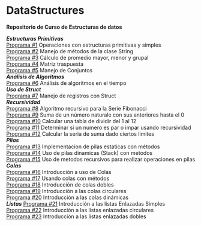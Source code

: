 # DataStructures
**Repositorio de Curso de Estructuras de datos**

***Estructuras Primitivas***  
[Programa #1](./Primitivas_Simples/Program.cs) Operaciones con estructuras primitivas y simples  
[Programa #2](./Manejo_String/Program.cs) Manejo de métodos de la clase String  
[Programa #3](./ArregloAlumnos/Program.cs) Cálculo de promedio mayor, menor y grupal  
[Programa #4](./Traspuesta/Program.cs) Matriz traspuesta  
[Programa #5](./ConjuntosHashSet/Program.cs) Manejo de Conjuntos  
***Análisis de Algoritmos***  
[Programa #6](./AnalisisAlgoritmos/Program.cs) Análisis de algoritmos en el tiempo  
***Uso de Struct***  
[Programa #7](./Registros/Program.cs) Manejo de registros con Struct  
***Recursividad***  
[Programa #8](./RecursividadDirecta/Program.cs) Algoritmo recursivo para la Serie Fibonacci  
[Programa #9](./Suma_Recursiva/Program.cs) Suma de un número naturale con sus anteriores hasta el 0  
[Programa #10](./DividirRecursivaIndirecta/Program.cs) Calcular una tabla de dividir del 1 al 12  
[Programa #11](./ParImparRecursivoIndirecto/Program.cs) Determinar si un numero es par o impar usando recursividad  
[Programa #12](./SerieSumaRecursivaIndirecta/Program.cs) Calcular la seria de suma dado ciertos limites  
***Pilas***  
[Programa #13](./Pila_Estatica_Estudiantes/Program.cs) Implementacion de pilas estaticas con métodos  
[Programa #14](./Pilas_Stack/Program.cs) Uso de pilas dinamicas (Stack) con metodos  
[Programa #15](./PilasRecursivas/Program.cs) Uso de metodos recursivos para realizar operaciones en pilas  
***Colas***  
[Programa #16](./ColaSimple/Program.cs) Introducción a uso de Colas  
[Programa #17](./ColaMetodos/Program.cs) Usando colas con métodos  
[Programa #18](./ColaDoble/Program.cs) Introducción de colas dobles  
[Programa #19](./ColaCircular/Program.cs) Introducción a las colas circulares  
[Programa #20](./ColaDinamica/Program.cs) Introducción a las colas dinámicas  
***Listas***
[Programa #21](./ListasEnlazadasSimples/Program.cs) Introducción a las listas Enlazadas Simples  
[Programa #22](./ListaEnlazadaCircular/Program.cs) Introducción a las listas enlazadas circulares  
[Programa #23](./ListaEnlazadaDoble/Program.cs) Introducción a las listas enlazadas dobles  